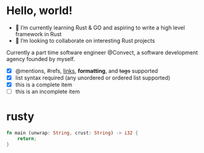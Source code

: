 # Hello, world!


- 🌱 I’m currently learning Rust & GO and aspiring to write a high level framework in Rust
- 👯 I’m looking to collaborate on interesting Rust projects

Currently a part time software engineer @Convect, a software development agency founded by myself.

- [x] @mentions, #refs, [links](), **formatting**, and <del>tags</del> supported
- [x] list syntax required (any unordered or ordered list supported)
- [x] this is a complete item
- [ ] this is an incomplete item

# rusty
```rust
fn main (unwrap: String, crust: String) -> i32 {
    return;
}
```
